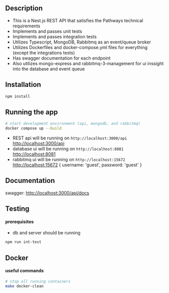 ## Description
- This is a Nest.js REST API that satisfies the Pathways technical requirements
- Implements and passes unit tests
- Implements and passes integration tests
- Utilizes Typescript, MongoDB, Rabbitmq as an event/queue broker
- Utilizes Dockerfiles and docker-compose.yml files for everything (except the integrations tests)
- Has swagger documentation for each endpoint
- Also utilizes mongo-express and rabbitmq-3-management for ui inssight into the database and event queue

## Installation

```bash
npm install
```

## Running the app

```bash
# start development environment (api, mongodb, and rabbitmq)
docker compose up --build
```
- REST api will be running on `http://localhost:3000/api` [http://localhost:3000/api](http://localhost:3000/api)
- database ui will be running on `http://localhost:8081` [http://localhost:8081](http://localhost:8081)
- rabbitmq ui will be running on `http://localhost:15672` [http://localhost:15672](http://localhost:15672)  { username: 'guest', password: 'guest' }

## Documentation
swagger: [http://localhost:3000/api/docs](http://localhost:3000/api/docs)


## Testing
#### prerequisites
- db and server should be running

```bash
npm run int-test
```

## Docker
#### useful commands

```bash
# stop all running containers
make docker-clean
```